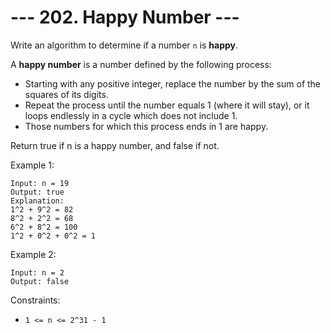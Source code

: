 # --- 202. Happy Number ---

Write an algorithm to determine if a number `n` is **happy**.

A **happy number** is a number defined by the following process:
- Starting with any positive integer, replace the number by the sum of the squares of its digits.
- Repeat the process until the number equals 1 (where it will stay), or it loops endlessly in a cycle which does not
include 1.
- Those numbers for which this process ends in 1 are happy.

Return true if n is a happy number, and false if not.

Example 1:
```
Input: n = 19
Output: true
Explanation:
1^2 + 9^2 = 82
8^2 + 2^2 = 68
6^2 + 8^2 = 100
1^2 + 0^2 + 0^2 = 1
```
Example 2:
```
Input: n = 2
Output: false
```

Constraints:

- `1 <= n <= 2^31 - 1`
